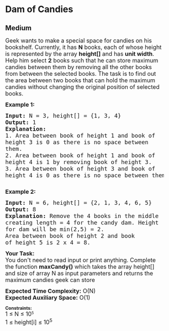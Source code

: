 # Dam of Candies
## Medium
<div class="problems_problem_content__Xm_eO"><p><span style="font-size:18px">Geek wants to make a special space for candies on his bookshelf. Currently, it has <strong>N</strong> books, each of whose height is represented by the array&nbsp;<strong>height[]</strong>&nbsp;and has&nbsp;<strong>unit width</strong>.<br>
Help him select <strong>2</strong> books such that he can store maximum candies between them by removing all the other books from between the selected books. The task is to find out the area between two&nbsp;books that can hold the maximum candies without changing the original position of selected books.&nbsp;</span></p>

<p><span style="font-size:18px"><strong>Example 1:</strong></span></p>

<pre style="position: relative;"><span style="font-size:18px"><strong>Input: </strong>N = 3, height[] = {1, 3, 4}</span>
<span style="font-size:18px"><strong>Output:</strong> 1</span>
<span style="font-size:18px"><strong>Explanation:</strong>
1. Area between book of height 1 and book of 
height 3 is 0 as there is no space between 
them.
2. Area between book of height 1 and book of 
height 4 is 1 by removing book of height 3.
3. Area between book of height 3 and book of 
height 4 is 0 as there is no space between them.</span><div class="open_grepper_editor" title="Edit &amp; Save To Grepper"></div></pre>

<p><br>
<span style="font-size:18px"><strong>Example 2:</strong></span></p>

<pre style="position: relative;"><span style="font-size:18px"><strong>Input: </strong>N = 6, height[] = {2, 1, 3, 4, 6, 5}</span>
<span style="font-size:18px"><strong>Output:</strong> 8</span>
<span style="font-size:18px"><strong>Explanation:</strong> Remove the 4 books in the middle 
creating length = 4 for the candy dam. Height 
for dam will be min(2,5) = 2. 
Area between book of height 2 and book 
of height 5 is 2 x 4 = 8.
</span><div class="open_grepper_editor" title="Edit &amp; Save To Grepper"></div></pre>

<p><span style="font-size:18px"><strong>Your Task: </strong>&nbsp;<br>
You don't need to read input or print anything. Complete the function <strong>maxCandy()</strong> which takes the array height[] and size of array N as input parameters and returns the maximum candies geek can store</span></p>

<p><span style="font-size:18px"><strong>Expected Time Complexity:</strong> O(N)<br>
<strong>Expected Auxiliary Space:</strong> O(1)</span></p>

<p><strong>Constraints:</strong><br>
<span style="font-size:18px">1 ≤ N ≤ 10</span><sup>5</sup><br>
<span style="font-size:18px">1 ≤ height[i]&nbsp;≤ 10<sup>5</sup></span></p>
</div>